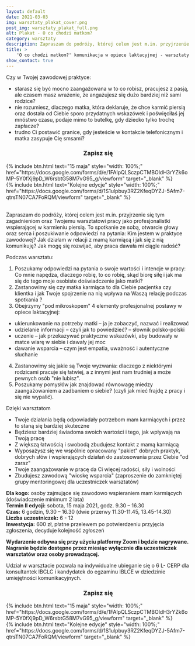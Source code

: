 ```yaml
---
layout: default
date: 2021-03-03
img: warsztaty_plakat_cover.png
post_img: warsztaty_plakat_full.png
alt: Plakat - O co chodzi matkom?
category: warsztaty
description: Zapraszam do podróży, której celem jest m.in. przyjrzenie się Twojemu warsztatowi pracy jako profesjonalistki wspierającej w karmieniu piersią.
title: >
    'O co chodzi matkom?' komunikacja w opiece laktacyjnej - warsztaty
show_contact: true
---
```


Czy w Twojej zawodowej praktyce:
- starasz się być mocno zaangażowana w to co robisz, pracujesz z pasją, ale czasem masz wrażenie, że angażujesz się dużo bardziej niż sami rodzice?
- nie rozumiesz, dlaczego matka, która deklaruje, że chce karmić piersią oraz dostała od Ciebie sporo przydatnych wskazówek i poświęciłaś jej mnóstwo czasu, podaje mimo to butelkę, gdy dziecko tylko trochę zapłacze?
- trudno Ci postawić granice, gdy jesteście w kontakcie telefonicznym i matka zasypuje Cię smsami?

<h3 style="text-align: center">Zapisz się</h3>

<div class="row">
    <div class="col-md-10 col-md-offset-1">
        <div class="row">
            <div class="col-md-4 col-md-offset-2">
                {% include btn.html text="15 maja" style="width: 100%;" href="https://docs.google.com/forms/d/e/1FAIpQLSczpCTMBOldH3rYZk6oMP-5Y0fXj9pD_W6rsbtG58M7vG95_g/viewform" target="_blank" %}
            </div>
            <div class="col-md-4">
                {% include btn.html text="Kolejne edycje" style="width: 100%;" href="https://docs.google.com/forms/d/1S1ulpbuy3RZ2KfeqDYZJ-5Afm7-qtrsTN07CA7FoRQM/viewform" target="_blank" %}
            </div>
        </div>
    </div>
</div>
<br>

Zapraszam do podróży, której celem jest m.in. przyjrzenie się tym zagadnieniom oraz Twojemu warsztatowi pracy jako profesjonalistki wspierającej w karmieniu piersią. To spotkanie ze sobą, otwarcie głowy oraz serca i poszukiwanie odpowiedzi na pytania: Kim jestem w praktyce zawodowej? Jak działam w relacji z mamą karmiącą i jak się z nią komunikuję? Jak mogę się rozwijać, aby praca dawała mi ciągle radość?

Podczas warsztatu:
1. Poszukamy odpowiedzi na pytania o swoje wartości i intencje w pracy: Co mnie napędza, dlaczego robię, to co robię, skąd biorę siłę i jak ma się do tego moje osobiste doświadczenie jako matki?
2. Zastanowimy się czy matka karmiąca to dla Ciebie pacjentka czy klientka i jak Twoje spojrzenie na nią wpływa na Waszą relację podczas spotkania ?
3. Obejrzymy "pod mikroskopem" 4 elementy profesjonalnej postawy w opiece laktacyjnej:
- ukierunkowanie na potrzeby matki – ja je zobaczyć, nazwać i realizować
- udzielanie informacji – czyli jak to powiedzieć? – słownik polsko-polski
- uczenie – jak przekazywać praktyczne wskazówki, aby budowały w matce wiarę w siebie i dawały jej moc
- dawanie wsparcia – czym jest empatia, uważność i autentyczne słuchanie
4. Zastanowimy się jakie są Twoje wyzwania: dlaczego z niektórymi rodzicami pracuje się łatwiej, a z innymi jest nam trudniej a może pewnych osób "nie lubisz".
5. Poszukamy pomysłów jak znajdować równowagę miedzy zaangażowaniem a zadbaniem o siebie? (czyli jak mieć frajdę z pracy i się nie wypalić).

Dzięki warsztatom
- Twoje działania będą odpowiadały potrzebom mam karmiących i przez to staną się bardziej skuteczne
- Będziesz bardziej świadoma swoich wartości i tego, jak wpływają na Twoją pracę
- Z większą łatwością i swobodą zbudujesz kontakt z mamą karmiącą
- Wyposażysz się we wspólnie opracowany "pakiet" dobrych praktyk, dobrych słów i wspierających działań do zastosowania przez Ciebie "od zaraz"
- Twoje zaangażowanie w pracę da Ci więcej radości, siły i wolności
- Zbudujesz zawodową "wioskę wsparcia" (zaproszenie do  zamkniętej grupy mentoringowej dla uczestniczek warsztatów)

**Dla kogo:** osoby zajmujące się zawodowo wspieraniem mam karmiących (doświadczenie minimum 2 lata) <br>
**Termin II edycji:** sobota, 15 maja 2021, godz. 9.30 – 16.30 <br>
**Czas:** 6 godzin, 9.30 – 16.30 (dwie przerwy 11.30-11.45, 13.45-14.30) <br>
**Liczba uczestniczek:** 6 - 12 <br>
**Inwestycja:** 600 zł, płatne przelewem po potwierdzeniu przyjęcia zgłoszenia, decyduje kolejność zgłoszeń

**Wydarzenie odbywa się przy użyciu platformy Zoom i będzie nagrywane. Nagranie będzie dostępne przez miesiąc wyłącznie dla uczestniczek warsztatów oraz osoby prowadzącej.**

Udział w warsztacie pozwala na indywidualne ubieganie się o 6 L- CERP dla konsultantek IBCLC i kandydatek do egzaminu IBLCE w dziedzinie umiejętności komunikacyjnych.

<h3 style="text-align: center">Zapisz się</h3>

<div class="row">
    <div class="col-md-10 col-md-offset-1">
        <div class="row">
            <div class="col-md-4 col-md-offset-2">
                {% include btn.html text="15 maja" style="width: 100%;" href="https://docs.google.com/forms/d/e/1FAIpQLSczpCTMBOldH3rYZk6oMP-5Y0fXj9pD_W6rsbtG58M7vG95_g/viewform" target="_blank" %}
            </div>
            <div class="col-md-4">
                {% include btn.html text="Kolejne edycje" style="width: 100%;" href="https://docs.google.com/forms/d/1S1ulpbuy3RZ2KfeqDYZJ-5Afm7-qtrsTN07CA7FoRQM/viewform" target="_blank" %}
            </div>
        </div>
    </div>
</div>
